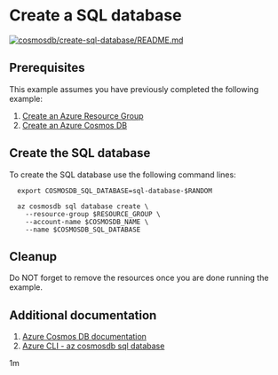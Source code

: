 
# Create a SQL database

[![cosmosdb/create-sql-database/README.md](https://github.com/Azure-Samples/java-on-azure-examples/actions/workflows/cosmosdb_create-sql-database_README_md.yml/badge.svg)](https://github.com/Azure-Samples/java-on-azure-examples/actions/workflows/cosmosdb_create-sql-database_README_md.yml)

## Prerequisites

This example assumes you have previously completed the following example:

1. [Create an Azure Resource Group](../../group/create/README.md)
1. [Create an Azure Cosmos DB](../create/README.md)

<!-- workflow.cron(0 6 * * 3) -->
<!-- workflow.include(../../group/create/README.md) -->
<!-- workflow.include(../create/README.md) -->

## Create the SQL database

To create the SQL database use the following command lines:

````shell
  export COSMOSDB_SQL_DATABASE=sql-database-$RANDOM

  az cosmosdb sql database create \
    --resource-group $RESOURCE_GROUP \
    --account-name $COSMOSDB_NAME \
    --name $COSMOSDB_SQL_DATABASE
````

## Cleanup

<!-- workflow.directOnly()
  
  export RESULT=$(az cosmosdb sql database show \
    --resource-group $RESOURCE_GROUP \
    --account-name $COSMOSDB_NAME \
    --name $COSMOSDB_SQL_DATABASE \
    --output tsv --query id)

  az group delete --name $RESOURCE_GROUP --yes || true

  if [[ "$RESULT" == "" ]]; then
    echo "$COSMOSDB_SQL_DATABASE was not provisioned properly"
    exit 1
  fi

  -->

Do NOT forget to remove the resources once you are done running the example.

## Additional documentation

1. [Azure Cosmos DB documentation](https://docs.microsoft.com/azure/cosmos-db/)
1. [Azure CLI - az cosmosdb sql database](https://docs.microsoft.com/cli/azure/cosmosdb/sql/database)

1m
